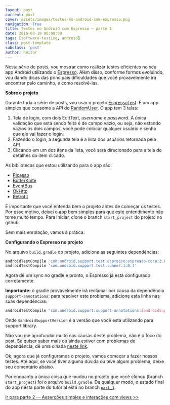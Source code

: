```yaml
---
layout: post
current: post
cover: assets/images/testes-no-android-com-espresso.png
navigation: True
title: Testes no Android com Espresso — parte 1
date: 2016-08-10 00:00:00
tags: [software-testing, android]
class: post-template
subclass: 'post'
author: heitor
---
```


Nesta série de posts, vou mostrar como realizar testes eficientes no seu app Android utilizando o [Espresso](https://google.github.io/android-testing-support-library/docs/espresso/). Além disso, conforme formos evoluindo, vou dando dicas das principais dificuldades que você provavelmente irá encontrar pelo caminho, e como resolvê-las.

**Sobre o projeto**

Durante toda a série de posts, vou usar o projeto [EspressoTest](https://github.com/heitorcolangelo/EspressoTests). É um app simples que consome a API do [RandomUser](https://randomuser.me/). O app tem 3 telas:

1.  Tela de login, com dois EditText, _username_ e _password_. A única validação que está sendo feita é de campo vazio, ou seja, não estando vazios os dois campos, você pode colocar qualquer usuário e senha que ele vai fazer o login.
2.  Fazendo o login, a segunda tela é a lista dos usuários retornada pela API.
3.  Clicando em um dos itens da lista, você será direcionado para a tela de detalhes do item clicado.

As bibliotecas que estou utilizando para o app são:

*   [Picasso](http://square.github.io/picasso/)
*   [ButterKnife](http://jakewharton.github.io/butterknife/)
*   [EventBus](https://github.com/greenrobot/EventBus)
*   [OkHttp](http://square.github.io/okhttp/)
*   [Retrofit](http://square.github.io/retrofit/)

É importante que você entenda bem o projeto antes de começar os testes. Por esse motivo, deixei o app bem simples para que este entendimento não tome muito tempo. Para iniciar, clone o branch `start_project` do projeto no github.

Sem mais enrolação, vamos à prática.

**Configurando o Espresso no projeto**

No arquivo `build.gradle` do projeto, adicione as seguintes dependências:

```groovy
androidTestCompile 'com.android.support.test.espresso:espresso-core:3.0.1'  
androidTestCompile 'com.android.support.test:runner:1.0.1'
```

Agora dê um sync no gradle e pronto, o Espresso já está configurado corretamente. 

**Importante:** o gradle provavelmente irá reclamar por causa da dependência `support-annotations`; para resolver este problema, adicione esta linha nas suas dependências:

```groovy
androidTestCompile "com.android.support:support-annotations:$androidSupportVersion"
```

Onde `$androidSupportVersion` é a versão que você está utilizando para support library.

Não vou me aprofundar muito nas causas deste problema, não é o foco do post. Se quiser saber mais ou ainda estiver com problemas de dependência, dê uma olhada [neste link](http://stackoverflow.com/questions/33317555/conflict-with-dependency-com-android-supportsupport-annotations-resolved-ver).

Ok, agora que já configuramos o projeto, vamos começar a fazer nossos testes. Até aqui, se você tiver alguma dúvida ou teve algum problema, deixe seu comentário abaixo.

Por enquanto a única coisa que mudou no projeto que você clonou (branch `start_project`) foi o arquivo `build.gradle`. De qualquer modo, o estado final do app nesta parte do tutorial está no branch [`part_1`](https://github.com/heitorcolangelo/EspressoTests/tree/part_1).

[Ir para parte 2 — Asserções simples e interações com views >>](https://medium.com/@heitorcolangelo/testes-no-android-com-espresso-parte-2-5180ee03ed9a#.7hwn7r3fe)